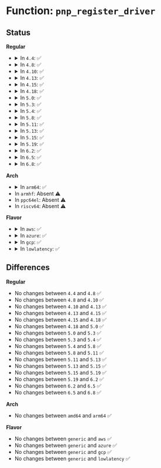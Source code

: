 # Function: <code>pnp_register_driver</code>

## Status
<b>Regular</b>
<ul>
<li>
<details>
<summary>In <code>4.4</code>: ✅</summary>

```c
int pnp_register_driver(struct pnp_driver *drv);
```

**Collision:** Unique Global

**Inline:** No

**Transformation:** False

**Instances:**

```
In drivers/pnp/driver.c (ffffffff814b8140)
Location: drivers/pnp/driver.c:262
Inline: False
Direct callers:
  - drivers/pnp/system.c:pnp_system_init
  - drivers/tty/serial/8250/8250_pnp.c:serial8250_pnp_init
  - drivers/rtc/rtc-cmos.c:cmos_init
```
**Symbols:**

```
ffffffff814b8140-ffffffff814b8162: pnp_register_driver (STB_GLOBAL)
```
</details>
</li>
<li>
<details>
<summary>In <code>4.8</code>: ✅</summary>

```c
int pnp_register_driver(struct pnp_driver *drv);
```

**Collision:** Unique Global

**Inline:** No

**Transformation:** False

**Instances:**

```
In drivers/pnp/driver.c (ffffffff81507ba0)
Location: drivers/pnp/driver.c:266
Inline: False
Direct callers:
  - drivers/pnp/system.c:pnp_system_init
  - drivers/tty/serial/8250/8250_pnp.c:serial8250_pnp_init
  - drivers/rtc/rtc-cmos.c:cmos_init
```
**Symbols:**

```
ffffffff81507ba0-ffffffff81507bc2: pnp_register_driver (STB_GLOBAL)
```
</details>
</li>
<li>
<details>
<summary>In <code>4.10</code>: ✅</summary>

```c
int pnp_register_driver(struct pnp_driver *drv);
```

**Collision:** Unique Global

**Inline:** No

**Transformation:** False

**Instances:**

```
In drivers/pnp/driver.c (ffffffff8152bdc0)
Location: drivers/pnp/driver.c:266
Inline: False
Direct callers:
  - drivers/pnp/system.c:pnp_system_init
  - drivers/tty/serial/8250/8250_pnp.c:serial8250_pnp_init
  - drivers/rtc/rtc-cmos.c:cmos_init
```
**Symbols:**

```
ffffffff8152bdc0-ffffffff8152bde2: pnp_register_driver (STB_GLOBAL)
```
</details>
</li>
<li>
<details>
<summary>In <code>4.13</code>: ✅</summary>

```c
int pnp_register_driver(struct pnp_driver *drv);
```

**Collision:** Unique Global

**Inline:** No

**Transformation:** False

**Instances:**

```
In drivers/pnp/driver.c (ffffffff8153eeb0)
Location: drivers/pnp/driver.c:266
Inline: False
Direct callers:
  - drivers/pnp/system.c:pnp_system_init
  - drivers/tty/serial/8250/8250_pnp.c:serial8250_pnp_init
  - drivers/rtc/rtc-cmos.c:cmos_init
```
**Symbols:**

```
ffffffff8153eeb0-ffffffff8153eed2: pnp_register_driver (STB_GLOBAL)
```
</details>
</li>
<li>
<details>
<summary>In <code>4.15</code>: ✅</summary>

```c
int pnp_register_driver(struct pnp_driver *drv);
```

**Collision:** Unique Global

**Inline:** No

**Transformation:** False

**Instances:**

```
In drivers/pnp/driver.c (ffffffff815a1f60)
Location: drivers/pnp/driver.c:267
Inline: False
Direct callers:
  - drivers/pnp/system.c:pnp_system_init
  - drivers/tty/serial/8250/8250_pnp.c:serial8250_pnp_init
  - drivers/rtc/rtc-cmos.c:cmos_init
```
**Symbols:**

```
ffffffff815a1f60-ffffffff815a1f82: pnp_register_driver (STB_GLOBAL)
```
</details>
</li>
<li>
<details>
<summary>In <code>4.18</code>: ✅</summary>

```c
int pnp_register_driver(struct pnp_driver *drv);
```

**Collision:** Unique Global

**Inline:** No

**Transformation:** False

**Instances:**

```
In drivers/pnp/driver.c (ffffffff815d9bd0)
Location: drivers/pnp/driver.c:267
Inline: False
Direct callers:
  - drivers/pnp/system.c:pnp_system_init
  - drivers/tty/serial/8250/8250_pnp.c:serial8250_pnp_init
  - drivers/char/tpm/tpm_tis.c:init_tis
  - drivers/input/serio/i8042.c:i8042_init
  - drivers/input/serio/i8042.c:i8042_init
  - drivers/rtc/rtc-cmos.c:cmos_init
```
**Symbols:**

```
ffffffff815d9bd0-ffffffff815d9bf2: pnp_register_driver (STB_GLOBAL)
```
</details>
</li>
<li>
<details>
<summary>In <code>5.0</code>: ✅</summary>

```c
int pnp_register_driver(struct pnp_driver *drv);
```

**Collision:** Unique Global

**Inline:** No

**Transformation:** False

**Instances:**

```
In drivers/pnp/driver.c (ffffffff815f34f0)
Location: drivers/pnp/driver.c:267
Inline: False
Direct callers:
  - drivers/pnp/system.c:pnp_system_init
  - drivers/tty/serial/8250/8250_pnp.c:serial8250_pnp_init
  - drivers/char/tpm/tpm_tis.c:init_tis
  - drivers/input/serio/i8042.c:i8042_init
  - drivers/input/serio/i8042.c:i8042_init
  - drivers/rtc/rtc-cmos.c:cmos_init
```
**Symbols:**

```
ffffffff815f34f0-ffffffff815f3512: pnp_register_driver (STB_GLOBAL)
```
</details>
</li>
<li>
<details>
<summary>In <code>5.3</code>: ✅</summary>

```c
int pnp_register_driver(struct pnp_driver *drv);
```

**Collision:** Unique Global

**Inline:** No

**Transformation:** False

**Instances:**

```
In drivers/pnp/driver.c (ffffffff816253e0)
Location: drivers/pnp/driver.c:267
Inline: False
Direct callers:
  - drivers/pnp/system.c:pnp_system_init
  - drivers/tty/serial/8250/8250_pnp.c:serial8250_pnp_init
  - drivers/char/tpm/tpm_tis.c:init_tis
  - drivers/input/serio/i8042.c:i8042_platform_init
  - drivers/input/serio/i8042.c:i8042_platform_init
  - drivers/rtc/rtc-cmos.c:cmos_init
```
**Symbols:**

```
ffffffff816253e0-ffffffff81625402: pnp_register_driver (STB_GLOBAL)
```
</details>
</li>
<li>
<details>
<summary>In <code>5.4</code>: ✅</summary>

```c
int pnp_register_driver(struct pnp_driver *drv);
```

**Collision:** Unique Global

**Inline:** No

**Transformation:** False

**Instances:**

```
In drivers/pnp/driver.c (ffffffff81646ed0)
Location: drivers/pnp/driver.c:267
Inline: False
Direct callers:
  - drivers/pnp/system.c:pnp_system_init
  - drivers/tty/serial/8250/8250_pnp.c:serial8250_pnp_init
  - drivers/char/tpm/tpm_tis.c:init_tis
  - drivers/input/serio/i8042.c:i8042_platform_init
  - drivers/input/serio/i8042.c:i8042_platform_init
  - drivers/rtc/rtc-cmos.c:cmos_init
```
**Symbols:**

```
ffffffff81646ed0-ffffffff81646ef2: pnp_register_driver (STB_GLOBAL)
```
</details>
</li>
<li>
<details>
<summary>In <code>5.8</code>: ✅</summary>

```c
int pnp_register_driver(struct pnp_driver *drv);
```

**Collision:** Unique Global

**Inline:** No

**Transformation:** False

**Instances:**

```
In drivers/pnp/driver.c (ffffffff816f5b40)
Location: drivers/pnp/driver.c:267
Inline: False
Direct callers:
  - drivers/pnp/system.c:pnp_system_init
  - drivers/tty/serial/8250/8250_pnp.c:serial8250_pnp_init
  - drivers/char/tpm/tpm_tis.c:init_tis
  - drivers/input/serio/i8042.c:i8042_pnp_init
  - drivers/input/serio/i8042.c:i8042_pnp_init
  - drivers/rtc/rtc-cmos.c:cmos_init
```
**Symbols:**

```
ffffffff816f5b40-ffffffff816f5b62: pnp_register_driver (STB_GLOBAL)
```
</details>
</li>
<li>
<details>
<summary>In <code>5.11</code>: ✅</summary>

```c
int pnp_register_driver(struct pnp_driver *drv);
```

**Collision:** Unique Global

**Inline:** No

**Transformation:** False

**Instances:**

```
In drivers/pnp/driver.c (ffffffff81712b80)
Location: drivers/pnp/driver.c:267
Inline: False
Direct callers:
  - drivers/pnp/system.c:pnp_system_init
  - drivers/tty/serial/8250/8250_pnp.c:serial8250_pnp_init
  - drivers/char/tpm/tpm_tis.c:init_tis
  - drivers/input/serio/i8042.c:i8042_pnp_init
  - drivers/input/serio/i8042.c:i8042_pnp_init
  - drivers/rtc/rtc-cmos.c:cmos_init
```
**Symbols:**

```
ffffffff81712b80-ffffffff81712ba2: pnp_register_driver (STB_GLOBAL)
```
</details>
</li>
<li>
<details>
<summary>In <code>5.13</code>: ✅</summary>

```c
int pnp_register_driver(struct pnp_driver *drv);
```

**Collision:** Unique Global

**Inline:** No

**Transformation:** False

**Instances:**

```
In drivers/pnp/driver.c (ffffffff816f3f40)
Location: drivers/pnp/driver.c:267
Inline: False
Direct callers:
  - drivers/pnp/system.c:pnp_system_init
  - drivers/tty/serial/8250/8250_pnp.c:serial8250_pnp_init
  - drivers/char/tpm/tpm_tis.c:init_tis
  - drivers/input/serio/i8042.c:i8042_pnp_init
  - drivers/input/serio/i8042.c:i8042_pnp_init
  - drivers/rtc/rtc-cmos.c:cmos_init
```
**Symbols:**

```
ffffffff816f3f40-ffffffff816f3f62: pnp_register_driver (STB_GLOBAL)
```
</details>
</li>
<li>
<details>
<summary>In <code>5.15</code>: ✅</summary>

```c
int pnp_register_driver(struct pnp_driver *drv);
```

**Collision:** Unique Global

**Inline:** No

**Transformation:** False

**Instances:**

```
In drivers/pnp/driver.c (ffffffff8176e200)
Location: drivers/pnp/driver.c:268
Inline: False
Direct callers:
  - drivers/pnp/system.c:pnp_system_init
  - drivers/tty/serial/8250/8250_pnp.c:serial8250_pnp_init
  - drivers/char/tpm/tpm_tis.c:init_tis
  - drivers/input/serio/i8042.c:i8042_pnp_init
  - drivers/input/serio/i8042.c:i8042_pnp_init
  - drivers/rtc/rtc-cmos.c:cmos_init
```
**Symbols:**

```
ffffffff8176e200-ffffffff8176e222: pnp_register_driver (STB_GLOBAL)
```
</details>
</li>
<li>
<details>
<summary>In <code>5.19</code>: ✅</summary>

```c
int pnp_register_driver(struct pnp_driver *drv);
```

**Collision:** Unique Global

**Inline:** No

**Transformation:** False

**Instances:**

```
In drivers/pnp/driver.c (ffffffff818a33b0)
Location: drivers/pnp/driver.c:268
Inline: False
Direct callers:
  - drivers/pnp/system.c:pnp_system_init
  - drivers/tty/serial/8250/8250_pnp.c:serial8250_pnp_init
  - drivers/char/tpm/tpm_tis.c:init_tis
  - drivers/input/serio/i8042.c:i8042_pnp_init
  - drivers/input/serio/i8042.c:i8042_pnp_init
  - drivers/rtc/rtc-cmos.c:cmos_init
```
**Symbols:**

```
ffffffff818a33b0-ffffffff818a33d8: pnp_register_driver (STB_GLOBAL)
```
</details>
</li>
<li>
<details>
<summary>In <code>6.2</code>: ✅</summary>

```c
int pnp_register_driver(struct pnp_driver *drv);
```

**Collision:** Unique Global

**Inline:** No

**Transformation:** False

**Instances:**

```
In drivers/pnp/driver.c (ffffffff819ecd40)
Location: drivers/pnp/driver.c:269
Inline: False
Direct callers:
  - drivers/pnp/system.c:pnp_system_init
  - drivers/tty/serial/8250/8250_pnp.c:serial8250_pnp_init
  - drivers/char/tpm/tpm_tis.c:init_tis
  - drivers/input/serio/i8042.c:i8042_pnp_init
  - drivers/input/serio/i8042.c:i8042_pnp_init
  - drivers/rtc/rtc-cmos.c:cmos_init
```
**Symbols:**

```
ffffffff819ecd40-ffffffff819ecd68: pnp_register_driver (STB_GLOBAL)
```
</details>
</li>
<li>
<details>
<summary>In <code>6.5</code>: ✅</summary>

```c
int pnp_register_driver(struct pnp_driver *drv);
```

**Collision:** Unique Global

**Inline:** No

**Transformation:** False

**Instances:**

```
In drivers/pnp/driver.c (ffffffff81a354c0)
Location: drivers/pnp/driver.c:269
Inline: False
Direct callers:
  - drivers/pnp/system.c:pnp_system_init
  - drivers/tty/serial/8250/8250_pnp.c:serial8250_pnp_init
  - drivers/char/tpm/tpm_tis.c:init_tis
  - drivers/input/serio/i8042.c:i8042_pnp_init
  - drivers/input/serio/i8042.c:i8042_pnp_init
  - drivers/rtc/rtc-cmos.c:cmos_init
```
**Symbols:**

```
ffffffff81a354c0-ffffffff81a354e8: pnp_register_driver (STB_GLOBAL)
```
</details>
</li>
<li>
<details>
<summary>In <code>6.8</code>: ✅</summary>

```c
int pnp_register_driver(struct pnp_driver *drv);
```

**Collision:** Unique Global

**Inline:** No

**Transformation:** False

**Instances:**

```
In drivers/pnp/driver.c (ffffffff81a809f0)
Location: drivers/pnp/driver.c:269
Inline: False
Direct callers:
  - drivers/pnp/system.c:pnp_system_init
  - drivers/tty/serial/8250/8250_pnp.c:serial8250_pnp_init
  - drivers/char/tpm/tpm_tis.c:init_tis
  - drivers/input/serio/i8042.c:i8042_pnp_init
  - drivers/input/serio/i8042.c:i8042_pnp_init
  - drivers/rtc/rtc-cmos.c:cmos_init
```
**Symbols:**

```
ffffffff81a809f0-ffffffff81a80a18: pnp_register_driver (STB_GLOBAL)
```
</details>
</li>
</ul>
<b>Arch</b>
<ul>
<li>
<details>
<summary>In <code>arm64</code>: ✅</summary>

```c
int pnp_register_driver(struct pnp_driver *drv);
```

**Collision:** Unique Global

**Inline:** No

**Transformation:** False

**Instances:**

```
In drivers/pnp/driver.c (ffff8000107b40b0)
Location: drivers/pnp/driver.c:267
Inline: False
Direct callers:
  - drivers/pnp/system.c:pnp_system_init
  - drivers/tty/serial/8250/8250_pnp.c:serial8250_pnp_init
  - drivers/char/tpm/tpm_tis.c:init_tis
```
**Symbols:**

```
ffff8000107b40b0-ffff8000107b40ec: pnp_register_driver (STB_GLOBAL)
```
</details>
</li>
<li>
In <code>armhf</code>: Absent ⚠️
</li>
<li>
In <code>ppc64el</code>: Absent ⚠️
</li>
<li>
In <code>riscv64</code>: Absent ⚠️
</li>
</ul>
<b>Flavor</b>
<ul>
<li>
<details>
<summary>In <code>aws</code>: ✅</summary>

```c
int pnp_register_driver(struct pnp_driver *drv);
```

**Collision:** Unique Global

**Inline:** No

**Transformation:** False

**Instances:**

```
In drivers/pnp/driver.c (ffffffff8160cf30)
Location: drivers/pnp/driver.c:267
Inline: False
Direct callers:
  - drivers/pnp/system.c:pnp_system_init
  - drivers/tty/serial/8250/8250_pnp.c:serial8250_pnp_init
  - drivers/char/tpm/tpm_tis.c:init_tis
  - drivers/input/serio/i8042.c:i8042_platform_init
  - drivers/input/serio/i8042.c:i8042_platform_init
  - drivers/rtc/rtc-cmos.c:cmos_init
```
**Symbols:**

```
ffffffff8160cf30-ffffffff8160cf52: pnp_register_driver (STB_GLOBAL)
```
</details>
</li>
<li>
<details>
<summary>In <code>azure</code>: ✅</summary>

```c
int pnp_register_driver(struct pnp_driver *drv);
```

**Collision:** Unique Global

**Inline:** No

**Transformation:** False

**Instances:**

```
In drivers/pnp/driver.c (ffffffff81601480)
Location: drivers/pnp/driver.c:267
Inline: False
Direct callers:
  - drivers/pnp/system.c:pnp_system_init
  - drivers/tty/serial/8250/8250_pnp.c:serial8250_pnp_init
  - drivers/char/tpm/tpm_tis.c:init_tis
  - drivers/input/serio/i8042.c:i8042_platform_init
  - drivers/input/serio/i8042.c:i8042_platform_init
  - drivers/rtc/rtc-cmos.c:cmos_init
```
**Symbols:**

```
ffffffff81601480-ffffffff816014a2: pnp_register_driver (STB_GLOBAL)
```
</details>
</li>
<li>
<details>
<summary>In <code>gcp</code>: ✅</summary>

```c
int pnp_register_driver(struct pnp_driver *drv);
```

**Collision:** Unique Global

**Inline:** No

**Transformation:** False

**Instances:**

```
In drivers/pnp/driver.c (ffffffff8163ad10)
Location: drivers/pnp/driver.c:267
Inline: False
Direct callers:
  - drivers/pnp/system.c:pnp_system_init
  - drivers/tty/serial/8250/8250_pnp.c:serial8250_pnp_init
  - drivers/char/tpm/tpm_tis.c:init_tis
  - drivers/input/serio/i8042.c:i8042_platform_init
  - drivers/input/serio/i8042.c:i8042_platform_init
  - drivers/rtc/rtc-cmos.c:cmos_init
```
**Symbols:**

```
ffffffff8163ad10-ffffffff8163ad32: pnp_register_driver (STB_GLOBAL)
```
</details>
</li>
<li>
<details>
<summary>In <code>lowlatency</code>: ✅</summary>

```c
int pnp_register_driver(struct pnp_driver *drv);
```

**Collision:** Unique Global

**Inline:** No

**Transformation:** False

**Instances:**

```
In drivers/pnp/driver.c (ffffffff81655060)
Location: drivers/pnp/driver.c:267
Inline: False
Direct callers:
  - drivers/pnp/system.c:pnp_system_init
  - drivers/tty/serial/8250/8250_pnp.c:serial8250_pnp_init
  - drivers/char/tpm/tpm_tis.c:init_tis
  - drivers/input/serio/i8042.c:i8042_platform_init
  - drivers/input/serio/i8042.c:i8042_platform_init
  - drivers/rtc/rtc-cmos.c:cmos_init
```
**Symbols:**

```
ffffffff81655060-ffffffff81655082: pnp_register_driver (STB_GLOBAL)
```
</details>
</li>
</ul>

## Differences
<b>Regular</b>
<ul>
<li>
No changes between <code>4.4</code> and <code>4.8</code> ✅
</li>
<li>
No changes between <code>4.8</code> and <code>4.10</code> ✅
</li>
<li>
No changes between <code>4.10</code> and <code>4.13</code> ✅
</li>
<li>
No changes between <code>4.13</code> and <code>4.15</code> ✅
</li>
<li>
No changes between <code>4.15</code> and <code>4.18</code> ✅
</li>
<li>
No changes between <code>4.18</code> and <code>5.0</code> ✅
</li>
<li>
No changes between <code>5.0</code> and <code>5.3</code> ✅
</li>
<li>
No changes between <code>5.3</code> and <code>5.4</code> ✅
</li>
<li>
No changes between <code>5.4</code> and <code>5.8</code> ✅
</li>
<li>
No changes between <code>5.8</code> and <code>5.11</code> ✅
</li>
<li>
No changes between <code>5.11</code> and <code>5.13</code> ✅
</li>
<li>
No changes between <code>5.13</code> and <code>5.15</code> ✅
</li>
<li>
No changes between <code>5.15</code> and <code>5.19</code> ✅
</li>
<li>
No changes between <code>5.19</code> and <code>6.2</code> ✅
</li>
<li>
No changes between <code>6.2</code> and <code>6.5</code> ✅
</li>
<li>
No changes between <code>6.5</code> and <code>6.8</code> ✅
</li>
</ul>
<b>Arch</b>
<ul>
<li>
No changes between <code>amd64</code> and <code>arm64</code> ✅
</li>
</ul>
<b>Flavor</b>
<ul>
<li>
No changes between <code>generic</code> and <code>aws</code> ✅
</li>
<li>
No changes between <code>generic</code> and <code>azure</code> ✅
</li>
<li>
No changes between <code>generic</code> and <code>gcp</code> ✅
</li>
<li>
No changes between <code>generic</code> and <code>lowlatency</code> ✅
</li>
</ul>

